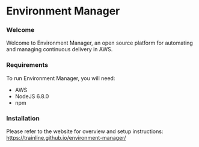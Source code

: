 # Environment Manager

### Welcome
Welcome to Environment Manager, an open source platform for automating and managing continuous delivery in AWS.

### Requirements
To run Environment Manager, you will need:
- AWS
- NodeJS 6.8.0
- npm

### Installation
Please refer to the website for overview and setup instructions:
<https://trainline.github.io/environment-manager/>

